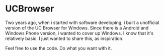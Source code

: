 # UCBrowser
Two years ago, when i started with software developing, i built a unofficial version of the UC Browser for Windows. Since there is a Android and Windows Phone version, i wanted to cover up Windows. I know that it's relatively basic. I just wanted to share this, as inspiration.

Feel free to use the code. Do what you want with it.
